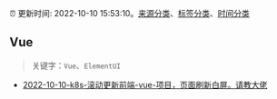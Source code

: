 :alarm_clock: 更新时间: 2022-10-10 15:53:10。[来源分类](../README.md)、[标签分类](../TAGS.md)、[时间分类](../TIMELINE.md)

## Vue


> 关键字：`Vue`、`ElementUI`



- [2022-10-10-k8s-滚动更新前端-vue-项目，页面刷新白屏。请教大佬](https://www.v2ex.com/t/885885) 